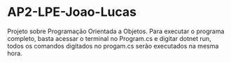 # AP2-LPE-Joao-Lucas
Projeto sobre Programação Orientada a Objetos.
Para executar o programa completo, basta acessar o terminal no Program.cs
e digitar dotnet run, todos os comandos digitados no progam.cs serão executados
na mesma hora.
